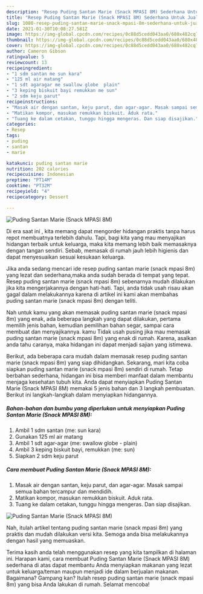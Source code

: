 ```yaml
---
description: "Resep Puding Santan Marie (Snack MPASI 8M) Sederhana Untuk Jualan"
title: "Resep Puding Santan Marie (Snack MPASI 8M) Sederhana Untuk Jualan"
slug: 1080-resep-puding-santan-marie-snack-mpasi-8m-sederhana-untuk-jualan
date: 2021-01-30T10:08:27.581Z
image: https://img-global.cpcdn.com/recipes/0c88d5cedd043aa0/680x482cq70/puding-santan-marie-snack-mpasi-8m-foto-resep-utama.jpg
thumbnail: https://img-global.cpcdn.com/recipes/0c88d5cedd043aa0/680x482cq70/puding-santan-marie-snack-mpasi-8m-foto-resep-utama.jpg
cover: https://img-global.cpcdn.com/recipes/0c88d5cedd043aa0/680x482cq70/puding-santan-marie-snack-mpasi-8m-foto-resep-utama.jpg
author: Cameron Gibson
ratingvalue: 5
reviewcount: 13
recipeingredient:
- "1 sdm santan me sun kara"
- "125 ml air matang"
- "1 sdt agaragar me swallow globe  plain"
- "3 keping biskuit bayi remukkan me sun"
- "2 sdm keju parut"
recipeinstructions:
- "Masak air dengan santan, keju parut, dan agar-agar. Masak sampai semua bahan tercampur dan mendidih."
- "Matikan kompor, masukan remukkan biskuit. Aduk rata."
- "Tuang ke dalam cetakan, tunggu hingga mengeras. Dan siap disajikan."
categories:
- Resep
tags:
- puding
- santan
- marie

katakunci: puding santan marie 
nutrition: 202 calories
recipecuisine: Indonesian
preptime: "PT14M"
cooktime: "PT32M"
recipeyield: "4"
recipecategory: Dessert

---
```



![Puding Santan Marie (Snack MPASI 8M)](https://img-global.cpcdn.com/recipes/0c88d5cedd043aa0/680x482cq70/puding-santan-marie-snack-mpasi-8m-foto-resep-utama.jpg)

Di era  saat ini , kita memang dapat mengorder hidangan praktis tanpa harus repot membuatnya terlebih dahulu. Tapi, bagi kita yang mau menyajikan hidangan terbaik untuk keluarga, maka kita memang lebih baik memasaknya dengan tangan sendiri. Sebab, memasak di rumah jauh lebih higienis dan dapat menyesuaikan sesuai kesukaan keluarga.

Jika anda sedang mencari ide resep puding santan marie (snack mpasi 8m) yang lezat dan sederhana,maka anda sudah berada di tempat yang tepat. Resep puding santan marie (snack mpasi 8m)  sebenarnya mudah dilakukan jika kita mengerjakannya dengan hati-hati. Tapi, anda tidak usah risau akan gagal dalam melakukannya 
karena di artikel ini kami akan membahas puding santan marie (snack mpasi 8m) dengan teliti.  



Nah untuk kamu yang akan memasak puding santan marie (snack mpasi 8m) yang enak, ada beberapa langkah yang dapat dilakukan, pertama memilih jenis bahan, kemudian pemilihan bahan segar, sampai cara membuat dan menyajikannya. kamu Tidak usah pusing jika mau memasak puding santan marie (snack mpasi 8m) yang enak di rumah. Karena, asalkan anda  tahu caranya, maka hidangan ini dapat menjadi sajian yang istimewa.

Berikut, ada beberapa cara mudah dalam memasak resep puding santan marie (snack mpasi 8m) yang siap dihidangkan. Sekarang, mari kita coba siapkan puding santan marie (snack mpasi 8m) sendiri di rumah. Tetap berbahan sederhana, hidangan ini bisa memberi manfaat dalam membantu menjaga kesehatan tubuh kita. Anda dapat menyiapkan Puding Santan Marie (Snack MPASI 8M) memakai 5 jenis bahan dan 3 langkah pembuatan. Berikut ini langkah-langkah dalam menyiapkan hidangannya.

<!--inarticleads1-->

##### Bahan-bahan dan bumbu yang diperlukan untuk menyiapkan Puding Santan Marie (Snack MPASI 8M):

1. Ambil 1 sdm santan (me: sun kara)
1. Gunakan 125 ml air matang
1. Ambil 1 sdt agar-agar (me: swallow globe - plain)
1. Ambil 3 keping biskuit bayi, remukkan (me: sun)
1. Siapkan 2 sdm keju parut




<!--inarticleads2-->

##### Cara membuat Puding Santan Marie (Snack MPASI 8M):

1. Masak air dengan santan, keju parut, dan agar-agar. Masak sampai semua bahan tercampur dan mendidih.
1. Matikan kompor, masukan remukkan biskuit. Aduk rata.
1. Tuang ke dalam cetakan, tunggu hingga mengeras. Dan siap disajikan.
<img src="https://img-global.cpcdn.com/steps/1e85fd94f949ad87/160x128cq70/puding-santan-marie-snack-mpasi-8m-langkah-memasak-3-foto.jpg" alt="Puding Santan Marie (Snack MPASI 8M)">



Nah, itulah artikel tentang  puding santan marie (snack mpasi 8m)  yang praktis dan mudah dilakukan versi kita. Semoga anda bisa melakukannya dengan hasil yang memuaskan. 

Terima kasih anda telah menggunakan resep yang kita tampilkan di halaman ini. Harapan kami, cara membuat  Puding Santan Marie (Snack MPASI 8M) sederhana di atas dapat membantu Anda menyiapkan makanan yang lezat untuk keluarga/teman maupun menjadi ide dalam berjualan makanan. Bagaimana? Gampang kan? Itulah resep puding santan marie (snack mpasi 8m) yang bisa Anda lakukan di rumah. Selamat mencoba!

